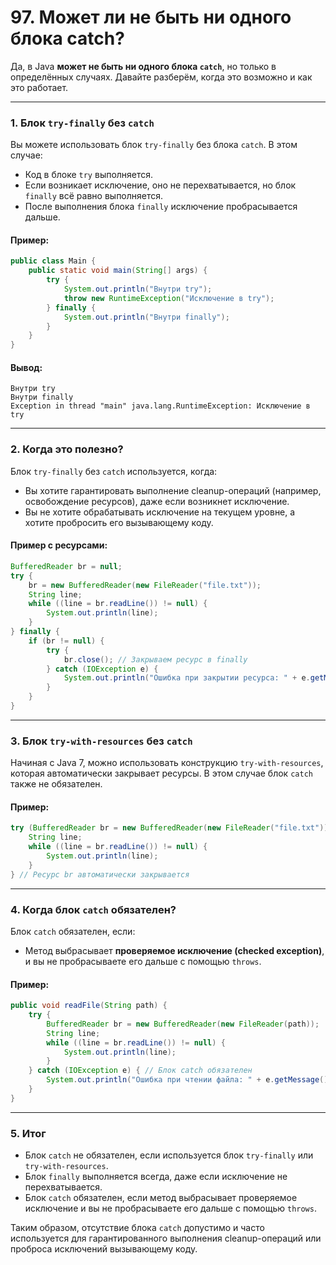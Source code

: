 # 97. Может ли не быть ни одного блока catch?

Да, в Java **может не быть ни одного блока `catch`**, но только в определённых случаях. Давайте разберём, когда это возможно и как это работает.

---

### 1. **Блок `try-finally` без `catch`**
Вы можете использовать блок `try-finally` без блока `catch`. В этом случае:
- Код в блоке `try` выполняется.
- Если возникает исключение, оно не перехватывается, но блок `finally` всё равно выполняется.
- После выполнения блока `finally` исключение пробрасывается дальше.

#### Пример:
```java
public class Main {
    public static void main(String[] args) {
        try {
            System.out.println("Внутри try");
            throw new RuntimeException("Исключение в try");
        } finally {
            System.out.println("Внутри finally");
        }
    }
}
```

#### Вывод:
```
Внутри try
Внутри finally
Exception in thread "main" java.lang.RuntimeException: Исключение в try
```

---

### 2. **Когда это полезно?**
Блок `try-finally` без `catch` используется, когда:
- Вы хотите гарантировать выполнение cleanup-операций (например, освобождение ресурсов), даже если возникнет исключение.
- Вы не хотите обрабатывать исключение на текущем уровне, а хотите пробросить его вызывающему коду.

#### Пример с ресурсами:
```java
BufferedReader br = null;
try {
    br = new BufferedReader(new FileReader("file.txt"));
    String line;
    while ((line = br.readLine()) != null) {
        System.out.println(line);
    }
} finally {
    if (br != null) {
        try {
            br.close(); // Закрываем ресурс в finally
        } catch (IOException e) {
            System.out.println("Ошибка при закрытии ресурса: " + e.getMessage());
        }
    }
}
```

---

### 3. **Блок `try-with-resources` без `catch`**
Начиная с Java 7, можно использовать конструкцию `try-with-resources`, которая автоматически закрывает ресурсы. В этом случае блок `catch` также не обязателен.

#### Пример:
```java
try (BufferedReader br = new BufferedReader(new FileReader("file.txt"))) {
    String line;
    while ((line = br.readLine()) != null) {
        System.out.println(line);
    }
} // Ресурс br автоматически закрывается
```

---

### 4. **Когда блок `catch` обязателен?**
Блок `catch` обязателен, если:
- Метод выбрасывает **проверяемое исключение (checked exception)**, и вы не пробрасываете его дальше с помощью `throws`.

#### Пример:
```java
public void readFile(String path) {
    try {
        BufferedReader br = new BufferedReader(new FileReader(path));
        String line;
        while ((line = br.readLine()) != null) {
            System.out.println(line);
        }
    } catch (IOException e) { // Блок catch обязателен
        System.out.println("Ошибка при чтении файла: " + e.getMessage());
    }
}
```

---

### 5. **Итог**
- Блок `catch` не обязателен, если используется блок `try-finally` или `try-with-resources`.
- Блок `finally` выполняется всегда, даже если исключение не перехватывается.
- Блок `catch` обязателен, если метод выбрасывает проверяемое исключение и вы не пробрасываете его дальше с помощью `throws`.

Таким образом, отсутствие блока `catch` допустимо и часто используется для гарантированного выполнения cleanup-операций или проброса исключений вызывающему коду.
